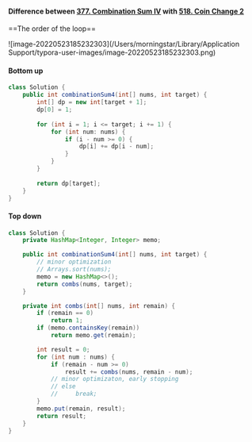 #### Difference between [377. Combination Sum IV](https://leetcode.com/problems/combination-sum-iv) with [518. Coin Change 2](https://leetcode.com/problems/coin-change-2)

==The order of the loop==

![image-20220523185232303](/Users/morningstar/Library/Application Support/typora-user-images/image-20220523185232303.png)

#### Bottom up

```java
class Solution {
    public int combinationSum4(int[] nums, int target) {
        int[] dp = new int[target + 1];
        dp[0] = 1;
        
        for (int i = 1; i <= target; i += 1) {
            for (int num: nums) {
                if (i - num >= 0) {
                    dp[i] += dp[i - num];
                }
            }
        }
        
        return dp[target];
    }
}
```



#### Top down

```java
class Solution {
    private HashMap<Integer, Integer> memo;

    public int combinationSum4(int[] nums, int target) {
        // minor optimization
        // Arrays.sort(nums);
        memo = new HashMap<>();
        return combs(nums, target);
    }

    private int combs(int[] nums, int remain) {
        if (remain == 0)
            return 1;
        if (memo.containsKey(remain))
            return memo.get(remain);

        int result = 0;
        for (int num : nums) {
            if (remain - num >= 0)
                result += combs(nums, remain - num);
            // minor optimizaton, early stopping
            // else
            //     break;
        }
        memo.put(remain, result);
        return result;
    }
}
```

